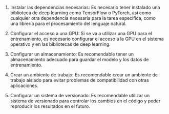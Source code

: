 1.  Instalar las dependencias necesarias: Es necesario tener instalado una biblioteca de deep learning como TensorFlow o PyTorch, así como cualquier otra dependencia necesaria para la tarea específica, como una librería para el procesamiento del lenguaje natural.
    
2.  Configurar el acceso a una GPU: Si se va a utilizar una GPU para el entrenamiento, es necesario configurar el acceso a la GPU en el sistema operativo y en las bibliotecas de deep learning.
    
3.  Configurar un almacenamiento: Es recomendable tener un almacenamiento adecuado para guardar el modelo y los datos de entrenamiento.
    
4.  Crear un ambiente de trabajo: Es recomendable crear un ambiente de trabajo aislado para evitar problemas de compatibilidad con otras aplicaciones.
    
5.  Configurar un sistema de versionado: Es recomendable utilizar un sistema de versionado para controlar los cambios en el código y poder reproducir los resultados en el futuro.